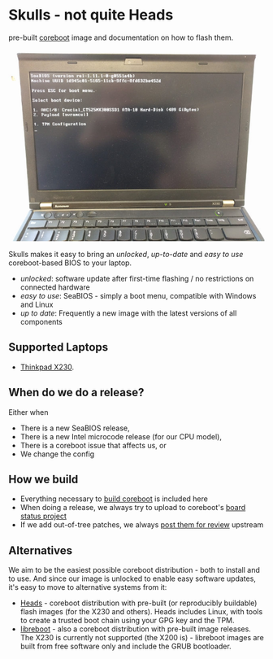 # Skulls - not quite Heads
pre-built [coreboot](https://www.coreboot.org/) image and documentation on
how to flash them.

![seabios_bootmenu](x230/front.jpg)

Skulls makes it easy to bring an _unlocked_, _up-to-date_ and _easy to use_
coreboot-based BIOS to your laptop.

* _unlocked_: software update after first-time flashing / no restrictions on connected hardware
* _easy to use_: SeaBIOS - simply a boot menu, compatible with Windows and Linux
* _up to date_: Frequently a new image with the latest versions of all components

## Supported Laptops

* [Thinkpad X230](x230/README.md).

## When do we do a release?
Either when
* There is a new SeaBIOS release,
* There is a new Intel microcode release (for our CPU model),
* There is a coreboot issue that affects us, or
* We change the config

## How we build
* Everything necessary to [build coreboot](https://www.coreboot.org/Build_HOWTO) is included here
* When doing a release, we always try to upload to coreboot's [board status project](https://www.coreboot.org/Supported_Motherboards)
* If we add out-of-tree patches, we always [post them for review](http://review.coreboot.org/) upstream

## Alternatives
We aim to be the easiest possible coreboot distribution - both
to install and to use. And since our image is unlocked to enable easy
software updates, it's easy to move to alternative systems from it:

* [Heads](http://osresearch.net/) - coreboot distribution
with pre-built (or reproducibly buildable) flash images (for the X230 and others). Heads
includes Linux, with tools to create a trusted boot chain using your GPG key
and the TPM.
* [libreboot](https://libreboot.org/) - also a coreboot distribution with pre-built
image releases. The X230 is currently not supported (the X200 is) - libreboot
images are built from free software only and include the GRUB bootloader.
